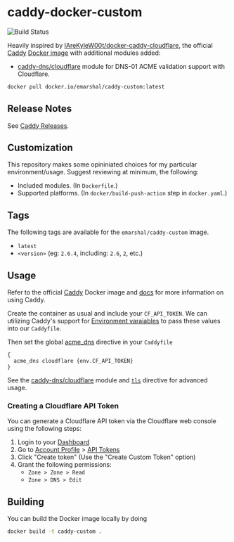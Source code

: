 # caddy-docker-custom

![Build Status](https://github.com/emarshal/caddy-docker-custom/actions/workflows/docker.yaml/badge.svg)

Heavily inspired by [IAreKyleW00t/docker-caddy-cloudflare](https://github.com/IAreKyleW00t/docker-caddy-cloudflare), the official [Caddy](https://github.com/caddyserver/caddy/) [Docker image](https://hub.docker.com/_/caddy) with additional modules added:
* [caddy-dns/cloudflare](https://github.com/caddy-dns/cloudflare) module for DNS-01 ACME validation support with Cloudflare.

```sh
docker pull docker.io/emarshal/caddy-custom:latest
```

## Release Notes

See [Caddy Releases](https://github.com/caddyserver/caddy/releases).

## Customization

This repository makes some opininiated choices for my particular environment/usage. Suggest reviewing at minimum, the following:

* Included modules. (In `Dockerfile`.)
* Supported platforms. (In `docker/build-push-action` step in `docker.yaml`.)

## Tags

The following tags are available for the `emarshal/caddy-custom` image.

* `latest`
* `<version>` (eg: `2.6.4`, including: `2.6`, `2`, etc.)

## Usage

Refer to the official [Caddy](https://hub.docker.com/_/caddy) Docker image and [docs](https://caddyserver.com/docs/) for more information on using Caddy.

Create the container as usual and include your `CF_API_TOKEN`. We can utilizing Caddy's support for [Environment varaiables](https://caddyserver.com/docs/caddyfile/concepts#environment-variables) to pass these values into our `Caddyfile`.

Then set the global [acme_dns](https://caddyserver.com/docs/caddyfile/options#acme-dns) directive in your `Caddyfile`

```
{
  acme_dns cloudflare {env.CF_API_TOKEN}
}
```

See the [caddy-dns/cloudflare](https://github.com/caddy-dns/cloudflare) module and [`tls`](https://caddyserver.com/docs/caddyfile/directives/tls#tls) directive for advanced usage.

### Creating a Cloudflare API Token

You can generate a Cloudflare API token via the Cloudflare web console using the following steps:

1. Login to your [Dashboard](https://dash.cloudflare.com/)
2. Go to [Account Profile](https://dash.cloudflare.com/profile) > [API Tokens](https://dash.cloudflare.com/profile/api-tokens)
3. Click "Create token" (Use the "Create Custom Token" option)
4. Grant the following permissions:
   * `Zone > Zone > Read`
   * `Zone > DNS > Edit`

## Building

You can build the Docker image locally by doing

```sh
docker build -t caddy-custom .
```
